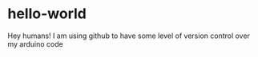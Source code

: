 # hello-world

Hey humans!
I am using github to have some level of version control over my arduino code
